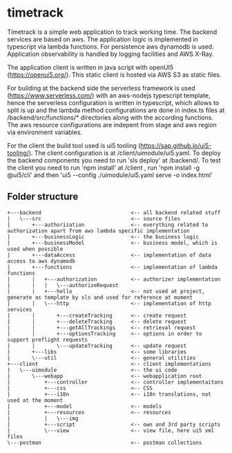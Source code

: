 # timetrack
Timetrack is a simple web application to track working time. The backend services are based on aws. The application logic is implemented in typescript via lambda functions. For persistence aws dynamodb is used. Application observability is handled by logging facilities and AWS X-Ray.

The application client is written in java script with openUI5 (https://openui5.org/). This static client is hosted via AWS S3 as static files.

For building at the backend side the serverless framework is used (https://www.serverless.com/) with an aws-nodejs typescript template, hence the serverless configuration is written in typescript, which allows to split is up and the lambda method configurations are done in index.ts files at /backend/src/functions/* directories along with the according functions. The aws resource configurations are indepent from stage and aws region via environment variables.

For the client the build tool used is ui5 tooling (https://sap.github.io/ui5-tooling/). The client configuration is at /client/uimodule/ui5.yaml.
To deploy the backend components you need to run 'sls deploy' at /backend/. To test the client you need to run 'npm install' at /client , run 'npm install -g @ui5/cli' and then 'ui5 --config ./uimodule/ui5.yaml serve -o index.html'

## Folder structure
```
+---backend                             <-- all backend related stuff
|   \---src                             <-- source files
|       +---authorization               <-- everything related to authorization apart from aws lambda specific implementation
|       +---businessLogic               <-- the business logic
|       +---businessModel               <-- business model, which is used when possible
|       +---dataAccess                  <-- implementation of data access to aws dynamodb
|       +---functions                   <-- implementation of lambda functions
|       |   +---authorization           <-- authorizer implementation
|       |   |   \---authorizeRequest
|       |   +---hello                   <-- not used at project, generate as template by sls and used for reference at moment
|       |   \---http                    <-- implementation of http services
|       |       +---createTracking      <-- create request
|       |       +---deleteTracking      <-- delete request
|       |       +---getAllTrackings     <-- retrieval request
|       |       +---optionsTracking     <-- options in order to support preflight requests
|       |       \---updateTracking      <-- update request
|       +---libs                        <-- some libraries
|       \---util                        <-- general utilities
+---client                              <-- client implementations
|   \---uimodule                        <-- the ui code
|       \---webapp                      <-- webapplication root
|           +---controller              <-- controller implementaitons
|           +---css                     <-- CSS
|           +---i18n                    <-- i18n translations, not used at the moment
|           +---model                   <-- models
|           +---resources               <-- resources
|           |   \---img
|           +---script                  <-- own and 3rd party scripts
|           \---view                    <-- view file, here ui5 xml files
\---postman                             <-- postman collections
```
